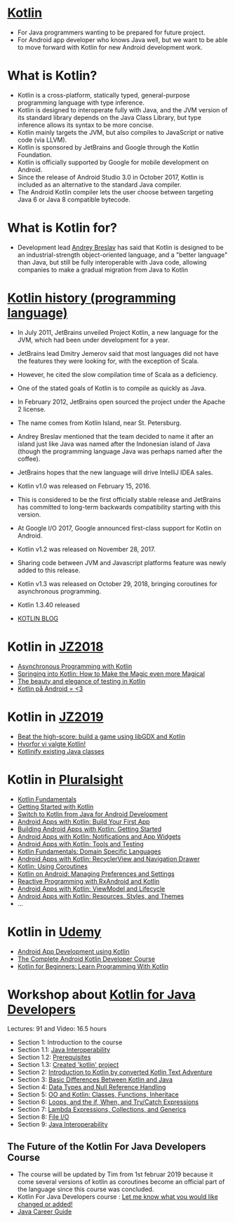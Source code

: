 # [Kotlin](https://kotlinlang.org/)
- For Java programmers wanting to be prepared for future project.
- For Android app developer who knows Java well, but we want to be able to move forward with Kotlin for new Android development work.

# What is Kotlin? 
- Kotlin is a cross-platform, statically typed, general-purpose programming language with type inference. 
- Kotlin is designed to interoperate fully with Java, and the JVM version of its standard library depends on the Java Class Library, but type inference allows its syntax to be more concise. 
- Kotlin mainly targets the JVM, but also compiles to JavaScript or native code (via LLVM). 
- Kotlin is sponsored by JetBrains and Google through the Kotlin Foundation.
- Kotlin is officially supported by Google for mobile development on Android.
- Since the release of Android Studio 3.0 in October 2017, Kotlin is included as an alternative to the standard Java compiler. 
- The Android Kotlin compiler lets the user choose between targeting Java 6 or Java 8 compatible bytecode.

# What is Kotlin for?
- Development lead [Andrey Breslav](https://sites.google.com/site/abreslav/about/) has said that Kotlin is designed to be an industrial-strength object-oriented language, and a "better language" than Java, but still be fully interoperable with Java code, allowing companies to make a gradual migration from Java to Kotlin

# [Kotlin history (programming language)](https://en.wikipedia.org/wiki/Kotlin_(programming_language))
- In July 2011, JetBrains unveiled Project Kotlin, a new language for the JVM, which had been under development for a year.
- JetBrains lead Dmitry Jemerov said that most languages did not have the features they were looking for, with the exception of Scala. 
- However, he cited the slow compilation time of Scala as a deficiency.
- One of the stated goals of Kotlin is to compile as quickly as Java. 

- In February 2012, JetBrains open sourced the project under the Apache 2 license.

- The name comes from Kotlin Island, near St. Petersburg. 
- Andrey Breslav mentioned that the team decided to name it after an island just like Java was named after the Indonesian island of Java (though the programming language Java was perhaps named after the coffee).

- JetBrains hopes that the new language will drive IntelliJ IDEA sales.

- Kotlin v1.0 was released on February 15, 2016.
- This is considered to be the first officially stable release and JetBrains has committed to long-term backwards compatibility starting with this version.

- At Google I/O 2017, Google announced first-class support for Kotlin on Android.
- Kotlin v1.2 was released on November 28, 2017.
- Sharing code between JVM and Javascript platforms feature was newly added to this release.
- Kotlin v1.3 was released on October 29, 2018, bringing coroutines for asynchronous programming.

- Kotlin 1.3.40 released 
- [KOTLIN BLOG](https://blog.jetbrains.com/kotlin/category/releases/)


# Kotlin in [JZ2018](https://vimeo.com/javazone)
- [Asynchronous Programming with Kotlin](https://2018.javazone.no/program/05be4d7b-ccce-4b9f-8a86-a51d033fb5a3)
- [Springing into Kotlin: How to Make the Magic even more Magical](https://2018.javazone.no/program/c76d33ef-665a-48bb-a939-32b7087975a8)
- [The beauty and elegance of testing in Kotlin](https://2018.javazone.no/program/5b95ae2c-41de-489b-bf44-1260d8b0f12b)
- [Kotlin på Android = <3](https://2018.javazone.no/program/82eff0c6-6d24-4531-90f6-3a7577f013d5)

# Kotlin in [JZ2019](https://2019.javazone.no/program)
- [Beat the high-score: build a game using libGDX and Kotlin](https://2019.javazone.no/program/06f7fa10-3a81-4f92-a312-c0bffb3cc12c)
- [Hvorfor vi valgte Kotlin!](https://2019.javazone.no/program/39dc2310-54a9-4207-a500-98ec016badd4)
- [Kotlinify existing Java classes](https://2019.javazone.no/program/30c74534-6393-4b23-8afb-b29a52f43013)

# Kotlin in [Pluralsight](https://www.pluralsight.com/search?q=kotlin)
- [Kotlin Fundamentals](https://www.pluralsight.com/courses/kotlin-fundamentals)
- [Getting Started with Kotlin](https://www.pluralsight.com/courses/kotlin-getting-started)
- [Switch to Kotlin from Java for Android Development](https://www.pluralsight.com/courses/android-development-kotlin-from-java)
- [Android Apps with Kotlin: Build Your First App](https://www.pluralsight.com/courses/android-apps-kotlin-build-first-app)
- [Building Android Apps with Kotlin: Getting Started](https://www.pluralsight.com/courses/building-android-apps-kotlin-getting-started)
- [Android Apps with Kotlin: Notifications and App Widgets](https://www.pluralsight.com/courses/android-apps-kotlin-notifications-app-widgets)
- [Android Apps with Kotlin: Tools and Testing](https://www.pluralsight.com/courses/android-apps-kotlin-tools-testing)
- [Kotlin Fundamentals: Domain Specific Languages](https://www.pluralsight.com/courses/kotlin-fundamentals-domain-specific-languages)
- [Android Apps with Kotlin: RecyclerView and Navigation Drawer](https://www.pluralsight.com/courses/android-apps-kotlin-recyclerview-navigation-drawer)
- [Kotlin: Using Coroutines](https://www.pluralsight.com/courses/kotlin-using-coroutines)
- [Kotlin on Android: Managing Preferences and Settings](https://www.pluralsight.com/courses/kotlin-android-managing-preferences-settings)
- [Reactive Programming with RxAndroid and Kotlin](https://www.pluralsight.com/courses/rxandroid-kotlin-reactive-programming)
- [Android Apps with Kotlin: ViewModel and Lifecycle](https://www.pluralsight.com/courses/android-apps-kotlin-viewmodel-lifecycle)
- [Android Apps with Kotlin: Resources, Styles, and Themes](https://www.pluralsight.com/courses/android-kotlin-apps-resources-styles-themes)
- ...

# Kotlin in [Udemy](https://www.udemy.com/courses/search/?src=ukw&q=kotlin)
- [Android App Development using Kotlin](https://www.udemy.com/course/android-app-development-using-kotlin/)
- [The Complete Android Kotlin Developer Course](https://www.udemy.com/the-complete-kotlin-developer-course/)
- [Kotlin for Beginners: Learn Programming With Kotlin](https://www.udemy.com/kotlin-course/)

# Workshop about [Kotlin for Java Developers](https://github.com/pedalv/JavaApp/blob/master/Kotlin/Section_intro.md)
Lectures: 91 and Video: 16.5 hours

- Section 1: Introduction to the course
- Section 1.1: [Java Interoperability](https://github.com/pedalv/JavaApp/blob/master/Kotlin/Section_01_1.md)
- Section 1.2: [Prerequisites](https://github.com/pedalv/JavaApp/blob/master/Kotlin/Section_01_2.md)
- Section 1.3: [Created 'kotlin' project](https://github.com/pedalv/JavaApp/blob/master/Kotlin/Section_01_3.md)
- Section 2: [Introduction to Kotlin by converted Kotlin Text Adventure](https://github.com/pedalv/JavaApp/blob/master/Kotlin/Section_02.md)
- Section 3: [Basic Differences Between Kotlin and Java](https://github.com/pedalv/JavaApp/blob/master/Kotlin/Section_03.md)
- Section 4: [Data Types and Null Reference Handling](https://github.com/pedalv/JavaApp/blob/master/Kotlin/Section_04.md)
- Section 5: [OO and Kotlin: Classes, Functions, Inheritace](https://github.com/pedalv/JavaApp/blob/master/Kotlin/Section_05.md)
- Section 6: [Loops, and the if, When, and Try/Catch Expressions](https://github.com/pedalv/JavaApp/blob/master/Kotlin/Section_06.md)
- Section 7: [Lambda Expressions, Collections, and Generics](https://github.com/pedalv/JavaApp/blob/master/Kotlin/Section_07.md)
- Section 8: [File I/O](https://github.com/pedalv/JavaApp/blob/master/Kotlin/Section_08.md)
- Section 9: [Java Interoperability](https://github.com/pedalv/JavaApp/blob/master/Kotlin/Section_09.md)

## The Future of the Kotlin For Java Developers Course 
- The course will be updated by Tim from 1st februar 2019 because it come several versions of kotlin as coroutines become an official part of the language since this course was concluded. 
- Kotlin For Java Developers course : [Let me know what you would like changed or added!](https://docs.google.com/forms/d/e/1FAIpQLSezgcVw67uTsI5a2sXetLdSLO83guecEa9ctPciYPYpF8HjUw/viewform)
- [Java Career Guide](https://learnprogramming.academy/udemy-kotforjava-programming-guide)
